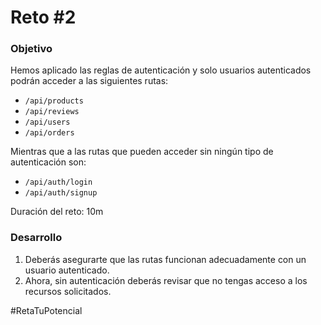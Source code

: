 # Reto #2
### Objetivo
Hemos aplicado las reglas de autenticación y solo usuarios autenticados podrán acceder a las siguientes rutas:
 - `/api/products`
 - `/api/reviews`
 - `/api/users`
 - `/api/orders`

Mientras que a las rutas que pueden acceder sin ningún tipo de autenticación son:
 - `/api/auth/login`
 - `/api/auth/signup`

Duración del reto: 10m

### Desarrollo
1. Deberás asegurarte que las rutas funcionan adecuadamente con un usuario autenticado.
2. Ahora, sin autenticación deberás revisar que no tengas acceso a los recursos solicitados.

#RetaTuPotencial